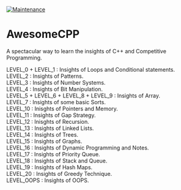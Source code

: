 [![Maintenance](https://img.shields.io/badge/Maintained%3F-Yes-green.svg)](https://GitHub.com/Naereen/StrapDown.js/graphs/commit-activity)

# AwesomeCPP
A spectacular way to learn the insights of C++ and Competitive Programming.<br/>


LEVEL_0 + LEVEL_1 : Insights of Loops and Conditional statements.<br/>
LEVEL_2 : Insights of Patterns.<br/>
LEVEL_3 : Insights of Number Systems.<br/>
LEVEL_4 : Insights of Bit Manipulation.<br/>
LEVEL_5 + LEVEL_6 + LEVEL_8 + LEVEL_9 : Insights of Array.<br/>
LEVEL_7 : Insights of some basic Sorts.<br/>
LEVEL_10 : Inisghts of Pointers and Memory.<br/>
LEVEL_11 : Insights of Gap Strategy.<br/>
LEVEL_12 : Inisghts of Recursion.<br/>
LEVEL_13 : Insights of Linked Lists.</br>
LEVEL_14 : Insights of Trees.</br>
LEVEL_15 : Insights of Graphs.</br>
LEVEL_16 : Insights of Dynamic Programming and Notes.</br>
LEVEL_17 : Insights of Priority Queue.</br>
LEVEL_18 : Insights of Stack and Queue.</br>
LEVEL_19 : Insights of Hash Maps.</br>
LEVEL_20 : Insights of Greedy Technique.</br>
LEVEL_OOPS : Insights of OOPS.</br>



